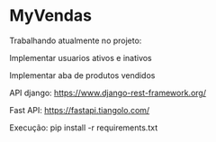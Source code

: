 # MyVendas

Trabalhando atualmente no projeto:

Implementar usuarios ativos e inativos

Implementar aba de produtos vendidos

API django:
https://www.django-rest-framework.org/

Fast API:
https://fastapi.tiangolo.com/

Execução: pip install -r requirements.txt

